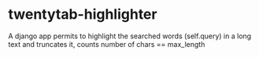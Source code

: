 twentytab-highlighter
=====================

A django app permits to highlight the searched words (self.query) in a long text and truncates it, counts number of chars == max_length
